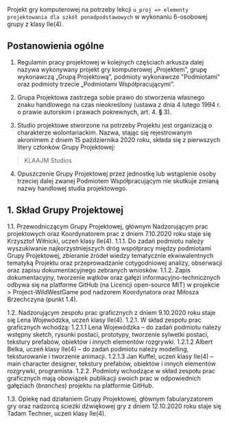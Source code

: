 
##
Projekt gry komputerowej na potrzeby lekcji  `u_proj => elementy projektowania dla szkół ponadpodstawowych` w wykonaniu 6-osobowej grupy z klasy IIe(4).

## Postanowienia ogólne

 1. Regulamin pracy projektowej w kolejnych częściach arkusza dalej nazywa wykonywany projekt gry komputerowej „Projektem”, grupę wykonawczą „Grupą Projektową”, podmioty wykonawcze "Podmiotami" oraz podmioty trzecie „Podmiotami Współpracującymi”.
 
 2. Grupa Projektowa zastrzega sobie prawo do stworzenia własnego znaku handlowego na czas nieokreślony (ustawa z dnia 4 lutego 1994 r. o prawie autorskim i prawach pokrewnych, art. 4. **§** 3).
 
 3. Studio projektowe stworzone na potrzeby Projektu jest organizacją o charakterze wolontariackim. 
Nazwa, stając się rejestrowanym akronimem z dniem 15 października 2020 roku, składa się z pierwszych litery członków Grupy Projektowej: 
> KLAAJM Studios

 4. Opuszczenie Grupy Projektowej przez jednostkę lub wstąpienie osoby trzeciej dalej zwanej Podmiotem Współpracującym nie skutkuje zmianą nazwy handlowej studia projektowego.

## 1. Skład Grupy Projektowej

 1.1.	Przewodniczącym Grupy Projektowej, głównym Nadzorującym prac projektowych oraz Koordynatorem prac z dniem 7.10.2020 roku staje się Krzysztof Wiłnicki, uczeń klasy IIe(4).
 1.1.1.	Do zadań podmiotu należy wyszukiwanie najkorzystniejszych dróg współpracy między podmiotami Grupy Projektowej, zbieranie źródeł wiedzy tematycznie ekwiwalentnych
 tematyką Projektu oraz przeprowadzanie cotygodniowej analizy, obserwacji oraz zapisu dokumentacyjnego zebranych wniosków.
 1.1.2.	Zapis dokumentacyjny, tworzenie wątków oraz gałęzi informacyjno-technicznych odbywa się na platforme GitHub (na Licencji open-source MIT) w projekcie > Project-WildWestGame pod nadzorem Koordynatora oraz Miłosza Brzechczyna (punkt 1.4).

 1.2.	Nadzorującym zespołu prac graficznych z dniem 9.10.2020 roku staje się Lena Wojewódzka, uczeń klasy IIe(4).
 1.2.1.	W skład zespołu prac graficznych wchodzą:
 1.2.1.1 Lena Wojewódzka – do zadań podmiotu należy wstępny sketch, rysunki postaci, prototypy, tworzenie sylwetki postaci, tekstury prefabów, obiektów i innych elementów rozgrywki.
 1.2.1.2 Albert Belka, uczeń klasy IIe(4) – do zadań podmiotu należy modelling, teksturowanie i tworzenie animacji.
 1.2.1.3 Jan Kuffel, uczeń klasy IIe(4) – main character designer, tekstury prefabów, obiektów i innych elementów rozgrywki, programista.
 1.2.2.	Podmioty wchodzące w skład zespołu prac graficznych mają obowiązek publikacji swoich prac w odpowiednich gałęziach (*branches*) projektu na platformie GitHub.
 
 1.3.	Opiekę nad działaniem Grupy Projektowej, głównym fabularyzatorem gry oraz nadzorcą ścieżki dźwiękowej gry z dniem 12.10.2020 roku staje się Tadam Techner, uczeń klasy IIe(4).
